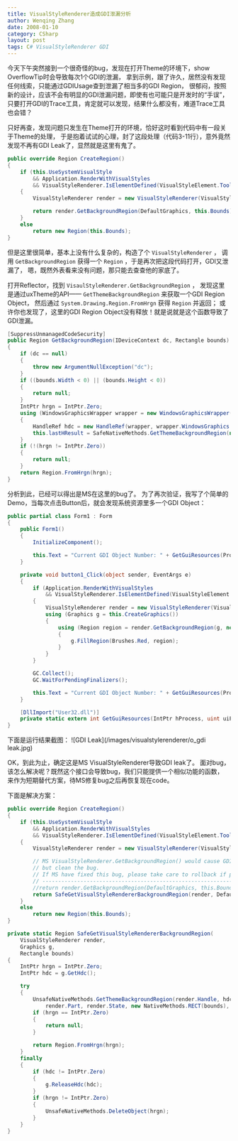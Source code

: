 ```yaml
---
title: VisualStyleRenderer造成GDI泄漏分析
author: Wenqing Zhang
date: 2008-01-10
category: CSharp
layout: post
tags: C# VisualStyleRenderer GDI
---
```


今天下午突然接到一个很奇怪的bug，发现在打开Theme的环境下，show OverflowTip时会导致每次1个GDI的泄漏，
拿到示例，跟了许久，居然没有发现任何线索，只能通过GDIUsage查到泄漏了相当多的GDI Region，
很郁闷，按照新的设计，应该不会有明显的GDI泄漏问题，即使有也可能只是开发时的“手误”，
只要打开GDI的Trace工具，肯定就可以发现，结果什么都没有，难道Trace工具也会错？


只好再查，发现问题只发生在Theme打开的环境，恰好这时看到代码中有一段关于Theme的处理，
于是抱着试试的心理，封了这段处理（代码3-11行），意外竟然发现不再有GDI Leak了，显然就是这里有鬼了。

```csharp
public override Region CreateRegion()
{
    if (this.UseSystemVisualStyle
        && Application.RenderWithVisualStyles
        && VisualStyleRenderer.IsElementDefined(VisualStyleElement.ToolTip.Standard.Normal))
    {
        VisualStyleRenderer render = new VisualStyleRenderer(VisualStyleElement.ToolTip.Standard.Normal);

        return render.GetBackgroundRegion(DefaultGraphics, this.Bounds);
    }
    else
        return new Region(this.Bounds);
}
```

但是这里很简单，基本上没有什么复杂的，构造了个 `VisualStyleRenderer` ，
调用 `GetBackgroundRegion` 获得一个 `Region` ，于是再次把这段代码打开，GDI又泄漏了，
嗯，既然外表看来没有问题，那只能去查查他的家底了。

打开Reflector，找到 `VisaulStyleRenderer.GetBackgroundRegion` ，
发现这里是通过uxTheme的API—— `GetThemeBackgroundRegion` 来获取一个GDI Region Object，
然后通过 `System.Drawing.Region.FromHrgn` 获得 `Region` 并返回；
或许你也发现了，这里的GDI Region Object没有释放！就是说就是这个函数导致了GDI泄漏。

```csharp
[SuppressUnmanagedCodeSecurity]
public Region GetBackgroundRegion(IDeviceContext dc, Rectangle bounds)
{
    if (dc == null)
    {
        throw new ArgumentNullException("dc");
    }
    if ((bounds.Width < 0) || (bounds.Height < 0))
    {
        return null;
    }
    IntPtr hrgn = IntPtr.Zero;
    using (WindowsGraphicsWrapper wrapper = new WindowsGraphicsWrapper(dc, TextFormatFlags.PreserveGraphicsTranslateTransform | TextFormatFlags.PreserveGraphicsClipping))
    {
        HandleRef hdc = new HandleRef(wrapper, wrapper.WindowsGraphics.DeviceContext.Hdc);
        this.lastHResult = SafeNativeMethods.GetThemeBackgroundRegion(new HandleRef(this, this.Handle), hdc, this.part, this.state, new NativeMethods.COMRECT(bounds), ref hrgn);
    }
    if (!(hrgn != IntPtr.Zero))
    {
        return null;
    }
    return Region.FromHrgn(hrgn);
}
```


分析到此，已经可以得出是MS在这里的bug了。
为了再次验证，我写了个简单的Demo，当每次点击Button后，就会发现系统资源里多一个GDI Object：

```csharp
public partial class Form1 : Form
{
    public Form1()
    {
        InitializeComponent();

        this.Text = "Current GDI Object Number: " + GetGuiResources(Process.GetCurrentProcess().Handle, 0).ToString();
    }

    private void button1_Click(object sender, EventArgs e)
    {
        if (Application.RenderWithVisualStyles
            && VisualStyleRenderer.IsElementDefined(VisualStyleElement.ToolTip.Standard.Normal))
        {
            VisualStyleRenderer render = new VisualStyleRenderer(VisualStyleElement.ToolTip.Standard.Normal);
            using (Graphics g = this.CreateGraphics())
            {
                using (Region region = render.GetBackgroundRegion(g, new Rectangle(0, 0, 100, 100)))
                {
                    g.FillRegion(Brushes.Red, region);
                }
            }
        }

        GC.Collect();
        GC.WaitForPendingFinalizers();

        this.Text = "Current GDI Object Number: " + GetGuiResources(Process.GetCurrentProcess().Handle, 0).ToString();
    }

    [DllImport("User32.dll")]
    private static extern int GetGuiResources(IntPtr hProcess, uint uiFlags);
}
```

下面是运行结果截图：
![GDI Leak](/images/visualstylerenderer/o_gdi leak.jpg)

OK，到此为止，确定这是MS VisualStyleRenderer导致GDI leak了。
面对bug，该怎么解决呢？既然这个接口会导致bug，我们只能提供一个相似功能的函数，
来作为短期替代方案，待MS修复bug之后再恢复现在code。

下面是解决方案：
```csharp
public override Region CreateRegion()
{
    if (this.UseSystemVisualStyle
        && Application.RenderWithVisualStyles
        && VisualStyleRenderer.IsElementDefined(VisualStyleElement.ToolTip.Standard.Normal))
    {
        VisualStyleRenderer render = new VisualStyleRenderer(VisualStyleElement.ToolTip.Standard.Normal);

        // MS VisualStyleRenderer.GetBackgroundRegion() would cause GDI leak, so I write a same logic
        // but clean the bug.
        // If MS have fixed this bug, please take care to rollback if possible.
        // ---------------------------------------------------------------
        //return render.GetBackgroundRegion(DefaultGraphics, this.Bounds);
        return SafeGetVisualStyleRendererBackgroundRegion(render, DefaultGraphics, this.Bounds)
    }
    else
        return new Region(this.Bounds);
}

private static Region SafeGetVisualStyleRendererBackgroundRegion(
    VisualStyleRenderer render, 
    Graphics g, 
    Rectangle bounds)
{
    IntPtr hrgn = IntPtr.Zero;
    IntPtr hdc = g.GetHdc();

    try
    {
        UnsafeNativeMethods.GetThemeBackgroundRegion(render.Handle, hdc,
            render.Part, render.State, new NativeMethods.RECT(bounds), ref hrgn);
        if (hrgn == IntPtr.Zero)
        {
            return null;
        }

        return Region.FromHrgn(hrgn);
    }
    finally
    {
        if (hdc != IntPtr.Zero)
        {
            g.ReleaseHdc(hdc);
        }
        if (hrgn != IntPtr.Zero)
        {
            UnsafeNativeMethods.DeleteObject(hrgn);
        }
    }
}
```
